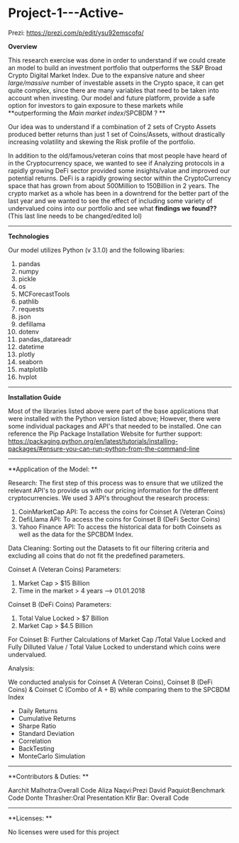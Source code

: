 # Project-1---Active-

Prezi: https://prezi.com/p/edit/ysu92emscofq/


**Overview**

This research exercise was done in order to understand if we could create an model to build an investment portfolio that outperforms the S&P Broad Crypto Digital Market Index. Due to the expansive nature and sheer *large/massive* number of investable assets in the Crypto space, it can get quite complex, since there are many variables that need to be taken into account when investing. Our model and future platform, provide a safe option for investors to gain exposure to these markets while **outperforming the *Main market index*/SPCBDM ? **

Our idea was to understand if a combination of 2 sets of Crypto Assets produced better returns than just 1 set of Coins/Assets, without drastically increasing volatility and skewing the Risk profile of the portfolio.

In addition to the old/famous/veteran coins that most people have heard of in the Cryptocurrency space, we wanted to see if Analyzing protocols in a rapidly growing DeFi sector provided some insights/value and improved our potential returns. DeFi is a rapidly growing sector within the CryptoCurrency space that has grown from about 500Million to 150Billion in 2 years. The crypto market as a whole has been in a downtrend for the better part of the last year and we wanted to see the effect of including some variety of undervalued coins into our portfolio and see what **findings we found??** (This last line needs to be changed/edited lol)  
_______________________________________________________________________________________________________________________________________________________________________

**Technologies**

Our model utilizes Python (v 3.1.0) and the following libaries: 

1. pandas 
2. numpy
3. pickle
4. os
5. MCForecastTools
6. pathlib
7. requests
8. json
9. defillama
10. dotenv
11. pandas_datareadr
12. datetime
13. plotly
14. seaborn
15. matplotlib
16. hvplot 
______________________________________________________________________________________________________________________________________________________________________

**Installation Guide**

Most of the libraries listed above were part of the base applications that were installed with the Python version listed above; However, there were some individual packages and API's that needed to be installed. One can reference the Pip Package Installation Website for further support:
https://packaging.python.org/en/latest/tutorials/installing-packages/#ensure-you-can-run-python-from-the-command-line
_______________________________________________________________________________________________________________________________________________________________________
**Application of the Model: **

Research: 
The first step of this process was to ensure that we utilized the relevant API's to provide us with our pricing information for the different cryptocurrencies. We used 3 API's throughout the research process: 
  1. CoinMarketCap API: To access the coins for Coinset A (Veteran Coins)
  2. DefiLlama API: To access the coins for Coinset B (DeFi Sector Coins)
  3. Yahoo Finance API: To access the historical data for both Coinsets as well as the data for the SPCBDM Index.

Data Cleaning: Sorting out the Datasets to fit our filtering criteria and excluding all coins that do not fit the predefined parameters.

Coinset A (Veteran Coins) Parameters: 
1. Market Cap > $15 Billion
2. Time in the market > 4 years --> 01.01.2018

Coinset B (DeFi Coins) Parameters:
1. Total Value Locked > $7 Billion
2. Market Cap > $4.5 Billion

For Coinset B: Further Calculations of Market Cap /Total Value Locked and Fully Dilluted Value / Total Value Locked to understand which coins were undervalued.

Analysis: 

We conducted analysis for Coinset A (Veteran Coins), Coinset B (DeFi Coins) & Coinset C (Combo of A + B) while comparing them to the SPCBDM Index 

- Daily Returns
- Cumulative Returns 
- Sharpe Ratio
- Standard Deviation
- Correlation
- BackTesting
- MonteCarlo Simulation




_______________________________________________________________________________________________________________________________________________________________________
**Contributors & Duties: **

Aarchit Malhotra:Overall Code
Aliza Naqvi:Prezi
David Paquiot:Benchmark Code
Donte Thrasher:Oral Presentation
Kfir Bar: Overall Code
_______________________________________________________________________________________________________________________________________________________________________

**Licenses: **

No licenses were used for this project
